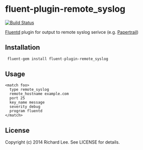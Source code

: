 # fluent-plugin-remote_syslog

[![Build Status](https://travis-ci.org/dlackty/fluent-plugin-remote_syslog.svg?branch=master)](https://travis-ci.org/dlackty/fluent-plugin-remote_syslog)

[Fluentd](http://fluentd.org) plugin for output to remote syslog serivce (e.g. [Papertrail](http://papertrailapp.com/))

## Installation

```bash
 fluent-gem install fluent-plugin-remote_syslog
```

## Usage

```
<match foo>
  type remote_syslog
  remote_hostname example.com
  port 25
  key_name message
  severity debug
  program fluentd
</match>
```

## License

Copyright (c) 2014 Richard Lee. See LICENSE for details.
